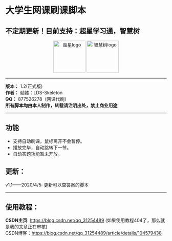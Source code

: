 # 大学生网课刷课脚本
## 不定期更新！目前支持：超星学习通，智慧树

<div align='center'>
  <img src='http://9.pic.pc6.com/thumb/n331m3a312v813yab22/16f5e42922d0263c_82_82.png' width='100px' alt='超星logo'/>
  <img src='http://pic.5577.com/up/2017-11/201711231055414637.png' width='100px' alt='智慧树logo'/>
</div>

****

__版本：__ 1.2(正式版)    
__作者：__ 骷髅：LDS-Skeleton    
__QQ：__ 877526278（网课代刷）   
**所有脚本均由本人制作，转载请注明出处，禁止商业用途** 

****

## 功能
* 支持自动刷课，鼠标离开不会暂停。
* 播放完毕，自动跳转下一节。
* 自动答题功能暂未开放。
## 更新：
v1.1——2020/4/5: 更新可以查答案的脚本

****

## 使用教程：
__CSDN主页__: https://blog.csdn.net/qq_31254489  (如果使用教程404了，那么就是我的文章正在审核)    
CSDN博客：https://blog.csdn.net/qq_31254489/article/details/104579438

